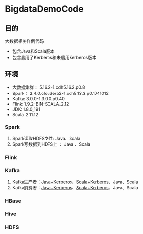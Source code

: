# BigdataDemoCode

## 目的
大数据相关样例代码
* 包含Java和Scala版本
* 包含启用了Kerberos和未启用Kerberos版本

## 环境
- 大数据集群： 5.16.2-1.cdh5.16.2.p0.8
- Spark： 2.4.0.cloudera2-1.cdh5.13.3.p0.1041012
- Kafka: 3.0.0-1.3.0.0.p0.40
- Flink: 1.9.2-BIN-SCALA_2.12
- JDK: 1.8.0_191
- Scala: 2.11.12
### Spark
1. Spark读取HDFS文件: Java、Scala
2. Spark写数据到HDFS上 ： Java 、Scala
### Flink

### Kafka
1. Kafka生产者：[Java+Kerberos](https://github.com/FrommyMind/BigdataDemoCode/blob/master/src/main/java/com/daniel/java/kafka/JavaKerberosProducerDemo.java)、[Scala+Kerberos](https://github.com/FrommyMind/BigdataDemoCode/blob/master/src/main/scala/com/daniel/scala/kafka/ScalaKerberosProducerDemo.scala)、Java、Scala
2. Kafka消费者：[Java+Kerberos](https://github.com/FrommyMind/BigdataDemoCode/blob/master/src/main/java/com/daniel/java/kafka/JavaKerberosConsumerDemo.java)、[Scala+Kerberos](https://github.com/FrommyMind/BigdataDemoCode/blob/master/src/main/scala/com/daniel/scala/kafka/ScalaKerberosConsumerDemo.scala)、Java、Scala
### HBase

### Hive

### HDFS